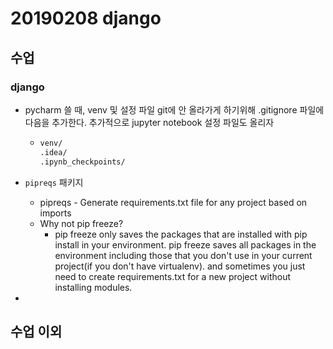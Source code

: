 # 20190208 django

## 수업

### django

- pycharm 쓸 때, venv 및 설정 파일 git에 안 올라가게 하기위해 .gitignore 파일에 다음을 추가한다. 추가적으로 jupyter notebook 설정 파일도 올리자

  - ```markdown
    venv/
    .idea/
    .ipynb_checkpoints/
    ```

- `pipreqs` 패키지

  - pipreqs - Generate requirements.txt file for any project based on imports
  - Why not pip freeze?
    - pip freeze only saves the packages that are installed with pip install in your environment. pip freeze saves all packages in the environment including those that you don't use in your current project(if you don't have virtualenv). and sometimes you just need to create requirements.txt for a new project without installing modules.

- 



## 수업 이외

